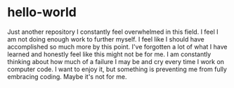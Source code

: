 # hello-world
Just another repository
I constantly feel overwhelmed in this field. I feel I am not doing enough work to further myself. I feel like I should have accomplished so much more by this point. I've forgotten a lot of what I have learned and honestly feel like this might not be for me. I am constantly thinking about how much of a failure I may be and cry every time I work on computer code. I want to enjoy it, but something is preventing me from fully embracing coding. Maybe it's not for me. 
